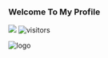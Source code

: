 ### Welcome To My Profile

<a href="https://t.me/jitakoyaki"> <img src="https://img.shields.io/badge/Telegram-blue?style=social&logo=Telegram" /></a>
![visitors](https://visitor-badge.laobi.icu/badge?page_id=Ajibcdefgh)

![logo](https://telegra.ph/file/dc095c3e1acc30701dfeb.jpg)
